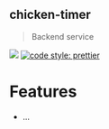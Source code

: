 ## chicken-timer

> Backend service

[![](https://circleci.com/gh/kribor/chicken-timer.svg?style=shield&circle-token=123)](https://circleci.com/gh/kribor/chicken-timer)
[![code style: prettier](https://img.shields.io/badge/code_style-prettier-ff69b4.svg?style=flat-square)](https://github.com/prettier/prettier)

# Features

- ...

